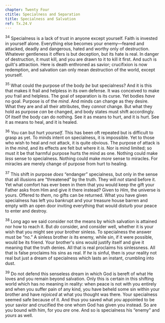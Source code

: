 ```yaml
---
chapter: Twenty Four
ctitle: Specialness and Separation
title: Specialness and Salvation
ref: Tx.24.V
---
```


<sup>34</sup> Specialness is a lack of trust in anyone except yourself. Faith is
invested in yourself alone. Everything else becomes your enemy—feared
and attacked, deadly and dangerous, hated and worthy only of
destruction. Whatever gentleness it offers is but deception, but its
hate is real. In danger of destruction, it must kill, and you are drawn
to it to kill it first. And such is guilt's attraction. Here is death
enthroned as savior; crucifixion is now redemption, and salvation can
only mean destruction of the world, except yourself.

<sup>35</sup> What could the purpose of the body *be* but specialness? And it is
this that makes it frail and helpless in its own defense. It was
conceived to make *you* frail and helpless. The goal of separation is
its curse. Yet bodies *have* no goal. Purpose is of the *mind*. And
minds can change as they desire. What they are and all their attributes,
they *cannot* change. But what they hold as purpose *can* be changed,
and body states must shift accordingly. Of itself the body can do
nothing. See it as means to hurt, and it is hurt. See it as means to
heal, and it is healed.

<sup>36</sup> You can but hurt *yourself*. This has been oft repeated but is
difficult to grasp as yet. To minds intent on specialness, it is
impossible. Yet to those who wish to heal and not attack, it is quite
obvious. The purpose of attack is in the *mind*, and its effects are
felt but where it *is*. Nor is mind limited; so must it be that harmful
purpose hurts the mind as one. Nothing could make *less* sense to
specialness. Nothing could make *more* sense to miracles. For miracles
are merely change of purpose from hurt to healing.

<sup>37</sup> This shift in purpose *does* “endanger” specialness, but only in the
sense that all illusions are “threatened” by the truth. They will *not*
stand before it. Yet what comfort has ever been in them that you would
keep the gift your Father asks from Him and give it there instead? Given
to *Him*, the universe is yours. Offered to *them*, no gifts can be
returned. What you have given specialness has left you bankrupt and your
treasure house barren and empty with an open door inviting everything
that would disturb your peace to enter and destroy.

<sup>38</sup> Long ago we said consider not the means by which salvation is
attained nor how to reach it. But *do* consider, and consider well,
whether it is your wish that you might see your brother sinless. To
specialness the answer must be “no.” A sinless brother *is* its enemy,
while sin, if it were possible, would be its friend. Your brother's sins
would justify itself and give it meaning that the truth denies. All that
is real proclaims his sinlessness. All that is false proclaims his sins
as real. If *he* is sinful, then is *your* reality not real but just a
dream of specialness which lasts an instant, crumbling into dust.

<sup>39</sup> Do not defend this senseless dream in which God is bereft of what He
loves and you remain beyond salvation. Only this is certain in this
shifting world which has no meaning in reality: when peace is not with
you entirely and when you suffer pain of any kind, you have beheld some
sin within your brother and have *rejoiced* at what you thought was
there. Your specialness seemed safe because of it. And thus you saved
what *you* appointed to be your savior and crucified the one whom God
has given you instead. So are you bound with him, for you *are* one. And
so is specialness his “enemy” and *yours* as well.

